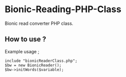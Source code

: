 # Bionic-Reading-PHP-Class

Bionic read converter PHP class.

## How to use ?

Example usage ;

```
include "bionicReaderClass.php";
$bw = new BionicReader();
$bw->initWords($variable);
```


